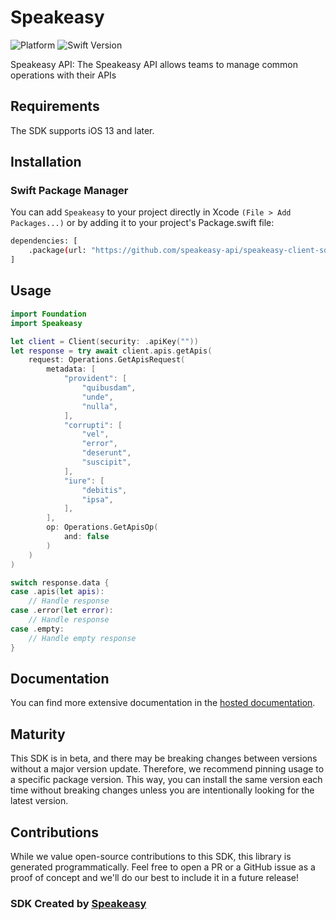 # Speakeasy

![Platform](https://img.shields.io/badge/Platform-iOS-lightgray)
![Swift Version](https://img.shields.io/badge/Swift-5.6-orange.svg)

Speakeasy API: The Speakeasy API allows teams to manage common operations with their APIs

## Requirements

The SDK supports iOS 13 and later.

<!-- Start SDK Installation -->
## Installation

### Swift Package Manager

You can add `Speakeasy` to your project directly in Xcode `(File > Add Packages...)` or by adding it to your project's Package.swift file:

```bash
dependencies: [
    .package(url: "https://github.com/speakeasy-api/speakeasy-client-sdk-swift", .upToNextMajor(from: "0.3.0"))
]
```

<!-- End SDK Installation -->

## Usage

<!-- Start SDK Example Usage -->
```swift
import Foundation
import Speakeasy

let client = Client(security: .apiKey(""))
let response = try await client.apis.getApis(
    request: Operations.GetApisRequest(
        metadata: [
            "provident": [
                "quibusdam",
                "unde",
                "nulla",
            ], 
            "corrupti": [
                "vel",
                "error",
                "deserunt",
                "suscipit",
            ], 
            "iure": [
                "debitis",
                "ipsa",
            ], 
        ], 
        op: Operations.GetApisOp(
            and: false
        )
    )
)

switch response.data {
case .apis(let apis):
    // Handle response
case .error(let error):
    // Handle response
case .empty:
    // Handle empty response
}

```
<!-- End SDK Example Usage -->

## Documentation

You can find more extensive documentation in the [hosted documentation](https://speakeasy-api.github.io/speakeasy-client-sdk-swift/documentation/speakeasy).

## Maturity

This SDK is in beta, and there may be breaking changes between versions without a major version update. Therefore, we recommend pinning usage
to a specific package version. This way, you can install the same version each time without breaking changes unless you are intentionally
looking for the latest version.

## Contributions

While we value open-source contributions to this SDK, this library is generated programmatically.
Feel free to open a PR or a GitHub issue as a proof of concept and we'll do our best to include it in a future release!

### SDK Created by [Speakeasy](https://docs.speakeasyapi.dev/docs/using-speakeasy/client-sdks)
